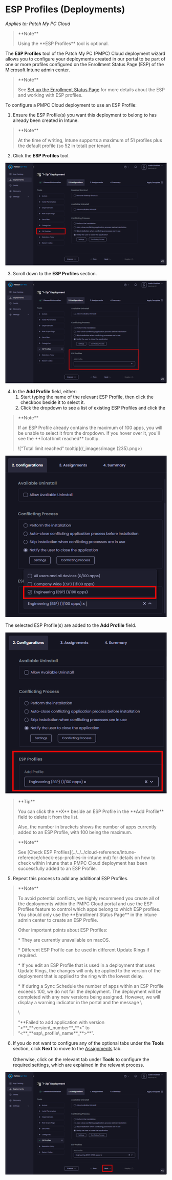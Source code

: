 # ESP Profiles (Deployments)

_Applies to: Patch My PC Cloud_

<blockquote class="wp-block-quote">
<p>**Note**</p>
<p>Using the **ESP Profiles** tool is optional.</p>
</blockquote>

The **ESP Profiles** tool of the Patch My PC (PMPC) Cloud deployment wizard allows you to configure your deployments created in our portal to be part of one or more profiles configured on the Enrollment Status Page (ESP) of the Microsoft Intune admin center.

<blockquote class="wp-block-quote">
<p>**Note**</p>
<p>See <a href="https://learn.microsoft.com/en-us/mem/intune/enrollment/windows-enrollment-status">Set up the Enrollment Status Page</a> for more details about the ESP and working with ESP profiles.</p>
</blockquote>

To configure a PMPC Cloud deployment to use an ESP Profile:

1. Ensure the ESP Profile(s) you want this deployment to belong to has already been created in Intune.

<blockquote class="wp-block-quote">
<p>**Note**</p>
<p>At the time of writing, Intune supports a maximum of 51 profiles plus the default profile (so 52 in total) per tenant.</p>
</blockquote>

2. Click the **ESP Profiles** tool.

![Clicking the “ESP Profiles” tool](/_images/image-(56).png "Clicking the “ESP Profiles” tool")

3. Scroll down to the **ESP Profiles** section.

![Scrolling down to the “ESP Profiles” section](/_images/image-(57).png "Scrolling down to the “ESP Profiles” section")

4. In the **Add Profile** field, either:
   1. Start typing the name of the relevant ESP Profile, then click the checkbox beside it to select it.
   2. Click the dropdown to see a list of existing ESP Profiles and click the&#x20;

<blockquote class="wp-block-quote">
<p>**Note**</p>
<p>If an ESP Profile already contains the maximum of 100 apps, you will be unable to select it from the dropdown. If you hover over it, you'll see the **Total limit reached** tooltip.</p>
<p>!["Total limit reached" tooltip](/_images/image (235).png>)&#x20;</p>
</blockquote>

![Selecting the ESP Profile to add this deployment to](/_images/image-(58).png "Selecting the ESP Profile to add this deployment to")

The selected ESP Profile(s) are added to the **Add Profile** field.

![Selected ESP Profiles added to the “Add Profile” field](/_images/image-(59).png "Selected ESP Profiles added to the “Add Profile” field")

<blockquote class="wp-block-quote">
<p>**Tip**</p>
<p>You can click the **X** beside an ESP Profile in the **Add Profile** field to delete it from the list.</p>
<p>Also, the number in brackets shows the number of apps currently added to an ESP Profile, with 100 being the maximum.</p>
</blockquote>

<blockquote class="wp-block-quote">
<p>**Note**</p>
<p>See [Check ESP Profiles](../../../cloud-reference/intune-reference/check-esp-profiles-in-intune.md) for details on how to check within Intune that a PMPC Cloud deployment has been successfully added to an ESP Profile.</p>
</blockquote>

5. Repeat this process to add any additional ESP Profiles.

<blockquote class="wp-block-quote">
<p>**Note**</p>
<p>To avoid potential conflicts, we highly recommend you create all of the deployments within the PMPC Cloud portal and use the ESP Profiles feature to control which apps belong to which ESP profiles. You should only use the **Enrollment Status Page** in the Intune admin center to create an ESP Profile.&#x20;</p>
<p>Other important points about ESP Profiles:</p>
<p>* They are currently unavailable on macOS.</p>
<p>* Different ESP Profile can be used in different Update Rings if required.</p>
<p>* If you edit an ESP Profile that is used in a deployment that uses Update Rings, the changes will only be applied to the version of the deployment that is applied to the ring with the lowest delay.</p>
<p>* If during a Sync Schedule the number of apps within an ESP Profile exceeds 100, we do not fail the deployment. The deployment will be completed with any new versions being assigned. However, we will display a warning indicator in the portal and the message \</p>
<p>\</p>
<p>“**Failed to add application with version “<**_**version\_number**_**>” to “<**_**esp\_profile\_name**_**>**”.</p>
</blockquote>

6. If you do not want to configure any of the optional tabs under the **Tools** section, click **Next** to move to the [Assignments](../cloud-assignments-deployment-tab.md) tab.\
   \
   Otherwise, click on the relevant tab under **Tools** to configure the required settings, which are explained in the relevant process.

![Clicking &#x22;Next&#x22; to move to the &#x22;Assignments&#x22; page](/_images/image-(60).png "Clicking &#x22;Next&#x22; to move to the &#x22;Assignments&#x22; page")